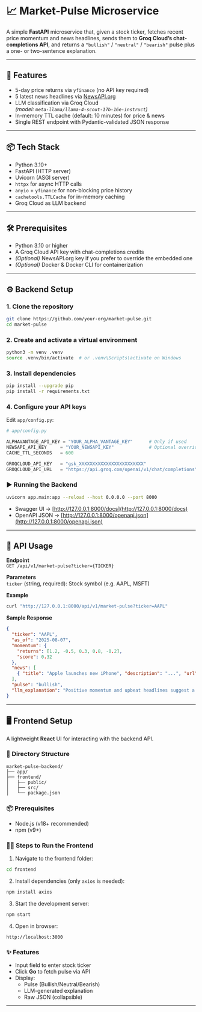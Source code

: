 # 📈 Market-Pulse Microservice

A simple **FastAPI** microservice that, given a stock ticker, fetches recent price momentum and news headlines, sends them to **Groq Cloud’s chat-completions API**, and returns a `"bullish"` / `"neutral"` / `"bearish"` pulse plus a one- or two-sentence explanation.

---

## 🚀 Features

- 5-day price returns via `yfinance` (no API key required)
- 5 latest news headlines via [NewsAPI.org](https://newsapi.org)
- LLM classification via Groq Cloud  
  *(model: `meta-llama/llama-4-scout-17b-16e-instruct`)*
- In-memory TTL cache (default: 10 minutes) for price & news
- Single REST endpoint with Pydantic-validated JSON response

---

## 📦 Tech Stack

- Python 3.10+
- FastAPI (HTTP server)
- Uvicorn (ASGI server)
- `httpx` for async HTTP calls
- `anyio` + `yfinance` for non-blocking price history
- `cachetools.TTLCache` for in-memory caching
- Groq Cloud as LLM backend

---

## 🛠️ Prerequisites

- Python 3.10 or higher
- A Groq Cloud API key with chat-completions credits  
- *(Optional)* NewsAPI.org key if you prefer to override the embedded one  
- *(Optional)* Docker & Docker CLI for containerization

---

## ⚙️ Backend Setup

### 1. Clone the repository

```bash
git clone https://github.com/your-org/market-pulse.git
cd market-pulse
```

### 2. Create and activate a virtual environment

```bash
python3 -m venv .venv
source .venv/bin/activate  # or .venv\Scripts\activate on Windows
```

### 3. Install dependencies

```bash
pip install --upgrade pip
pip install -r requirements.txt
```

### 4. Configure your API keys

Edit `app/config.py`:

```python
# app/config.py

ALPHAVANTAGE_API_KEY = "YOUR_ALPHA_VANTAGE_KEY"      # Only if used
NEWSAPI_API_KEY     = "YOUR_NEWSAPI_KEY"             # Optional override
CACHE_TTL_SECONDS   = 600

GROQCLOUD_API_KEY   = "gsk_XXXXXXXXXXXXXXXXXXXXXXXX"
GROQCLOUD_API_URL   = "https://api.groq.com/openai/v1/chat/completions"
```

### ▶️ Running the Backend

```bash
uvicorn app.main:app --reload --host 0.0.0.0 --port 8000
```

- Swagger UI → [http://127.0.0.1:8000/docs](http://127.0.0.1:8000/docs)  
- OpenAPI JSON → [http://127.0.0.1:8000/openapi.json](http://127.0.0.1:8000/openapi.json)

---

## 💬 API Usage

**Endpoint**  
`GET /api/v1/market-pulse?ticker={TICKER}`

**Parameters**  
`ticker` (string, required): Stock symbol (e.g. AAPL, MSFT)

**Example**

```bash
curl "http://127.0.0.1:8000/api/v1/market-pulse?ticker=AAPL"
```

**Sample Response**

```json
{
  "ticker": "AAPL",
  "as_of": "2025-08-07",
  "momentum": {
    "returns": [1.2, -0.5, 0.3, 0.8, -0.2],
    "score": 0.32
  },
  "news": [
    { "title": "Apple launches new iPhone", "description": "...", "url": "https://..." }
  ],
  "pulse": "bullish",
  "llm_explanation": "Positive momentum and upbeat headlines suggest a bullish pulse."
}
```

---

## 🖥️ Frontend Setup

A lightweight **React** UI for interacting with the backend API.

### 📁 Directory Structure

```
market-pulse-backend/
├── app/
├── frontend/
│   ├── public/
│   ├── src/
│   └── package.json
```

### 📦 Prerequisites

- Node.js (v18+ recommended)
- npm (v9+)

### 🧑‍💻 Steps to Run the Frontend

1. Navigate to the frontend folder:

```bash
cd frontend
```

2. Install dependencies (only `axios` is needed):

```bash
npm install axios
```

3. Start the development server:

```bash
npm start
```

4. Open in browser:

```
http://localhost:3000
```

### ✨ Features

- Input field to enter stock ticker
- Click **Go** to fetch pulse via API
- Display:
  - Pulse (Bullish/Neutral/Bearish)
  - LLM-generated explanation
  - Raw JSON (collapsible)

---
